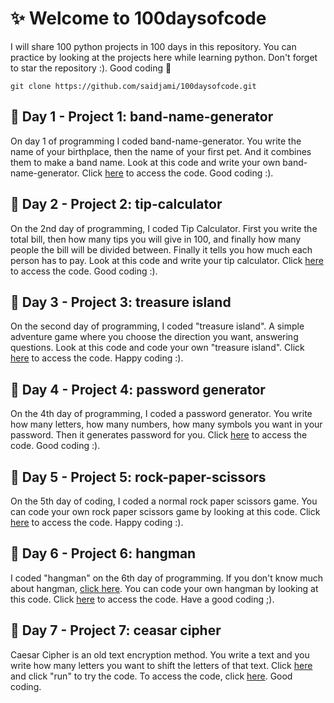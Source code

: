 # ✨ Welcome to 100daysofcode
I will share 100 python projects in 100 days in this repository. You can practice by looking at the projects here while learning python. Don't forget to star the repository :). Good coding 🎇

```
git clone https://github.com/saidjami/100daysofcode.git
```
## 📌 Day 1 - Project 1: band-name-generator
On day 1 of programming I coded band-name-generator. You write the name of your birthplace, then the name of your first pet. And it combines them to make a band name. Look at this code and write your own band-name-generator. Click [here](https://github.com/saidjami/100daysofcode/tree/main/Day-1%20band-name-generator) to access the code. Good coding :).

## 📌 Day 2 - Project 2: tip-calculator
On the 2nd day of programming, I coded Tip Calculator. First you write the total bill, then how many tips you will give in 100, and finally how many people the bill will be divided between. Finally it tells you how much each person has to pay. Look at this code and write your tip calculator. Click [here](https://github.com/saidjami/100daysofcode/tree/main/Day-2%20tip-calculator) to access the code. Good coding :).

## 📌 Day 3 - Project 3: treasure island
On the second day of programming, I coded "treasure island". A simple adventure game where you choose the direction you want, answering questions. Look at this code and code your own "treasure island". Click [here](https://github.com/saidjami/100daysofcode/tree/main/Day-3%20treasure%20island) to access the code. Happy coding :).

## 📌 Day 4 - Project 4: password generator
On the 4th day of programming, I coded a password generator. You write how many letters, how many numbers, how many symbols you want in your password. Then it generates password for you. Click [here](https://github.com/saidjami/100daysofcode/tree/main/Day-4%20password-generator) to access the code. Good coding :).

## 📌 Day 5 - Project 5: rock-paper-scissors
On the 5th day of coding, I coded a normal rock paper scissors game. You can code your own rock paper scissors game by looking at this code. Click [here](https://github.com/saidjami/100daysofcode/tree/main/Day-5%20rock-paper-scissors) to access the code. Happy coding :).

## 📌 Day 6 - Project 6: hangman
I coded "hangman" on the 6th day of programming. If you don't know much about hangman, [click here](https://en.wikipedia.org/wiki/Hangman_(game)). You can code your own hangman by looking at this code. Click [here](https://github.com/itsa1d/100daysofcode/tree/main/Day-6%20hangman) to access the code. Have a good coding ;).

## 📌 Day 7 - Project 7: ceasar cipher
Caesar Cipher is an old text encryption method. You write a text and you write how many letters you want to shift the letters of that text. Click [here](https://appbrewery.github.io/python-day8-demo/) and click "run" to try the code.
To access the code, click [here](https://github.com/oncesa1d/100daysofcode/tree/main/Day-7%20caesar-cipher). Good coding.
